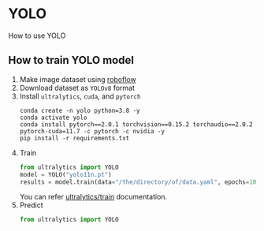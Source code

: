 # YOLO
How to use YOLO

## How to train YOLO model
1. Make image dataset using [roboflow](https://roboflow.com/) 
2. Download dataset as `YOLOv8` format
3. Install `ultralytics`, `cuda`, and `pytorch`
   ```shell
   conda create -n yolo python=3.8 -y
   conda activate yolo
   conda install pytorch==2.0.1 torchvision==0.15.2 torchaudio==2.0.2 pytorch-cuda=11.7 -c pytorch -c nvidia -y
   pip install -r requirements.txt
   ```
4. Train
   ```python
   from ultralytics import YOLO
   model = YOLO("yolo11n.pt")
   results = model.train(data="/the/directory/of/data.yaml", epochs=100, imgsz=640)
   ```
   You can refer [ultralytics/train](https://docs.ultralytics.com/modes/train) documentation.
5. Predict
   ```python
   from ultralytics import YOLO
   ```
